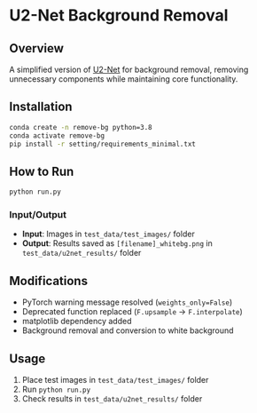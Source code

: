 # U2-Net Background Removal

## Overview

A simplified version of [U2-Net](https://github.com/xuebinqin/U-2-Net) for background removal, removing unnecessary components while maintaining core functionality.

## Installation

```bash
conda create -n remove-bg python=3.8
conda activate remove-bg
pip install -r setting/requirements_minimal.txt
```

## How to Run

```bash
python run.py
```

### Input/Output

- **Input**: Images in `test_data/test_images/` folder
- **Output**: Results saved as `[filename]_whitebg.png` in `test_data/u2net_results/` folder

## Modifications

- PyTorch warning message resolved (`weights_only=False`)
- Deprecated function replaced (`F.upsample` → `F.interpolate`)
- matplotlib dependency added
- Background removal and conversion to white background

## Usage

1. Place test images in `test_data/test_images/` folder
2. Run `python run.py`
3. Check results in `test_data/u2net_results/` folder
